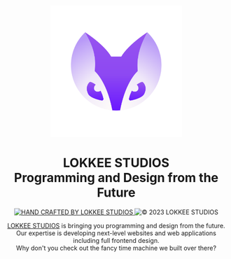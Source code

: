<div align="center">
 <img src="icons/logo.svg" width="300"/>
</div>

<h1 align="center">LOKKEE STUDIOS<br>Programming and Design from the Future</h1>

<p align="center">
 <a href="https://lokkeestudios.com" title="Get inspired by more great work">
  <img src="https://img.shields.io/badge/HAND%20CRAFTED%20BY%20LOKKEE%20STUDIOS-6a19ff.svg?style=for-the-badge" alt="HAND CRAFTED BY LOKKEE STUDIOS" />
 </a>
 <img src="https://img.shields.io/badge/%C2%A9%202023%20LOKKEE%20STUDIOS-060918.svg?style=for-the-badge" alt="© 2023 LOKKEE STUDIOS" />
</p>

<p align="center">
  <a href="https://lokkeestudios.com">LOKKEE STUDIOS</a> is bringing you programming and design from the future.<br />
  Our expertise is developing next-level websites and web applications including full frontend design.<br />
  Why don't you check out the fancy time machine we built over there?
</p>

